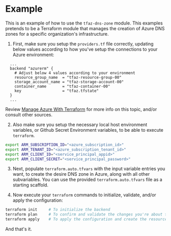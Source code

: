 # Example
This is an example of how to use the `tfaz-dns-zone` module. This examples pretends to be a Terraform module that manages the creation of Azure DNS zones for a specific organization's infrastructure.

1. First, make sure you setup the `providers.tf` file correctly, updating below values according to how you've setup the connections to your Azure environment: 
```hcl
  ...
  backend "azurerm" {
    # Adjust below 4 values according to your environment
    resource_group_name  = "tfaz-resource-group-00"
    storage_account_name = "tfaz-storage-account-00"       
    container_name       = "tfaz-container-00"
    key                  = "tfaz.tfstate"
  }
  ...
```

Review [Manage Azure With Terraform](https://que.tips/terraform/#manage-azure-with-terraform) for more info on this topic, and/or consult other sources.

2. Also make sure you setup the necessary local host environment variables, or Github Secret Environment variables, to be able to execute `terraform`.
```bash
export ARM_SUBSCRIPTION_ID="<azure_subscription_id>"
export ARM_TENANT_ID="<azure_subscription_tenant_id>"
export ARM_CLIENT_ID="<service_principal_appid>"
export ARM_CLIENT_SECRET="<service_principal_password>"
```

3. Next, populate `terraform.auto.tfvars` with the input variable entries you want, to create the desire DNS zone in Azure, along with all other subvariables. You can use the provided `terraform.auto.tfvars` file as a starting scaffold.

4. Now execute your `terraform` commands to initialize, validate, and/or apply the configuration:
```bash
terraform init     # To initialize the backend
terraform plan     # To confirm and validate the changes you're about to make
terraform apply    # To apply the configuration and create the resources in your Azure infrastructure
```
And that's it.

